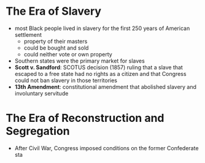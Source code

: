 # The Era of Slavery
- most Black people lived in slavery for the first 250 years of American settlement
	- property of their masters
	- could be bought and sold
	- could neither vote or own property
- Southern states were the primary market for slaves
- **Scott v. Sandford**: SCOTUS decision (1857) ruling that a slave that escaped to a free state had no rights as a citizen and that Congress could not ban slavery in those territories
- **13th Amendment**: constitutional amendment that abolished slavery and involuntary servitude

# The Era of Reconstruction and Segregation
- After Civil War, Congress imposed conditions on the former Confederate sta